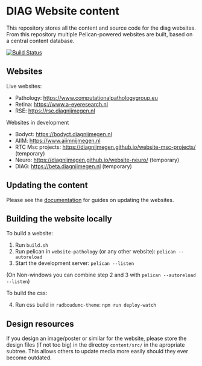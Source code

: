 # DIAG Website content

This repository stores all the content and source code for the diag websites. From this repository multiple Pelican-powered websites are built, based on a central content database.

[![Build Status](https://travis-ci.org/DIAGNijmegen/website-content.svg?branch=master)](https://travis-ci.org/DIAGNijmegen/website-content)

## Websites

Live websites:

- Pathology: https://www.computationalpathologygroup.eu
- Retina: https://www.a-eyeresearch.nl
- RSE: https://rse.diagnijmegen.nl

Websites in development

- Bodyct: https://bodyct.diagnijmegen.nl
- AIIM: https://www.aiimnijmegen.nl
- RTC Msc projects: https://diagnijmegen.github.io/website-msc-projects/ (temporary)
- Neuro: https://diagnijmegen.github.io/website-neuro/ (temporary)
- DIAG: https://beta.diagnijmegen.nl (temporary)

## Updating the content

Please see the [documentation](https://github.com/DIAGNijmegen/website-content/tree/master/docs) for guides on updating the websites.

## Building the website locally

To build a website:

1. Run `build.sh`
2. Run pelican in `website-pathology` (or any other website): `pelican --autoreload`
3. Start the development server: `pelican --listen`

(On Non-windows you can combine step 2 and 3 with `pelican --autoreload --listen`)

To build the css:

4. Run css build in `radboudumc-theme`: `npm run deploy-watch`

## Design resources

If you design an image/poster or similar for the website, please store the
design files (if not too big) in the directoy `content/src/` in the apropriate
subtree. This allows others to update media more easily should they ever become
outdated.
